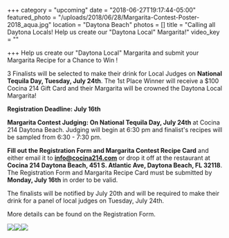 +++
category = "upcoming"
date = "2018-06-27T19:17:44-05:00"
featured_photo = "/uploads/2018/06/28/Margarita-Contest-Poster-2018_aqua.jpg"
location = "Daytona Beach"
photos = []
title = "Calling all Daytona Locals! Help us create our \"Daytona Local\" Margarita!"
video_key = ""

+++
Help us create our "Daytona Local" Margarita and submit your Margarita Recipe for a Chance to Win !

3 Finalists will be selected to make their drink for Local Judges on **National Tequila Day, Tuesday, July 24th**. The 1st Place Winner will receive a $100 Cocina 214 Gift Card and their Margarita will be crowned the Daytona Local Margarita!

  
**Registration Deadline: July 16th**

**Margarita Contest Judging: On National Tequila Day, July 24th** at Cocina 214 Daytona Beach. Judging will begin at 6:30 pm and finalist's recipes will be sampled from 6:30 - 7:30 pm.

**Fill out the Registration Form and Margarita Contest Recipe Card** and either email it to **info@cocina214.com** or drop it off at the restaurant at **Cocina 214 Daytona Beach, 451 S. Atlantic Ave, Daytona Beach, FL 32118**. The Registration Form and Margarita Recipe Card must be submitted by **Monday, July 16th** in order to be valid.

The finalists will be notified by July 20th and will be required to make their drink for a panel of local judges on Tuesday, July 24th. 

More details can be found on the Registration Form.

![](/uploads/2018/06/28/Margarita-Contest-Poster-2018_aqua.jpg)![](/uploads/2018/06/28/2018-Margarita-Madness-Contest-1.jpg)![](/uploads/2018/06/28/2018-Margarita-Madness-Contest-2.jpg)